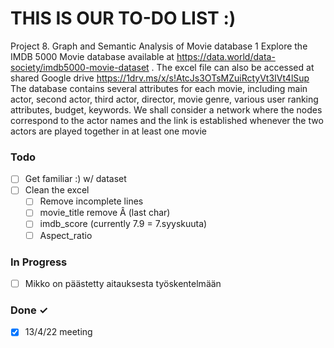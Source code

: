 # THIS IS OUR TO-DO LIST :)
Project 8. Graph and Semantic Analysis of Movie database 1
Explore the IMDB 5000 Movie database available at https://data.world/data-society/imdb5000-movie-dataset . The excel file can also be accessed at shared Google drive
https://1drv.ms/x/s!AtcJs3OTsMZuiRctyVt3IVt4lSup
The database contains several attributes for each movie, including main actor, second actor, third actor,
director, movie genre, various user ranking attributes, budget, keywords. We shall consider a network where
the nodes correspond to the actor names and the link is established whenever the two actors are played
together in at least one movie


### Todo
- [ ] Get familiar :) w/ dataset
- [ ] Clean the excel
  - [ ] Remove incomplete lines
  - [ ] movie_title remove Â (last char) 
  - [ ] imdb_score (currently 7.9 = 7.syyskuuta)
  - [ ] Aspect_ratio

### In Progress

- [ ] Mikko on päästetty aitauksesta työskentelmään 

### Done ✓

- [x] 13/4/22 meeting   
